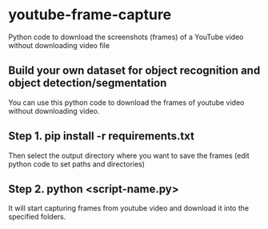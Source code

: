 # youtube-frame-capture
Python code to download the screenshots (frames) of a YouTube video without downloading video file 

## Build your own dataset for object recognition and object detection/segmentation

You can use this python code to download the frames of youtube video without downloading video. 

## Step 1. pip install -r requirements.txt
Then select the output directory where you want to save the frames (edit python code to set paths and directories)

## Step 2. python <script-name.py>

It will start capturing frames from youtube video and download it into the specified folders.
